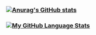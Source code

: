 ### [![Anurag's GitHub stats](https://github-readme-stats.vercel.app/api?username=joostgrunwald&show_icons=true&theme=radical&count_private=true)](https://github.com/anuraghazra/github-readme-stats)
### [![My GitHub Language Stats](https://github-readme-stats.vercel.app/api/top-langs/?username=joostgrunwald&langs_count=5&theme=tokyonight&hide=jupyternotebook)]()
<!--
**joostgrunwald/joostgrunwald** is a ✨ _special_ ✨ repository because its `README.md` (this file) appears on your GitHub profile.

Here are some ideas to get you started:

- 🔭 I’m currently working on ...
- 🌱 I’m currently learning ...
- 👯 I’m looking to collaborate on ...
- 🤔 I’m looking for help with ...
- 💬 Ask me about ...
- 📫 How to reach me: ...
- 😄 Pronouns: ...
- ⚡ Fun fact: ...
-->
